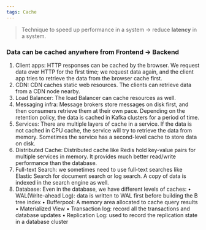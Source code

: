 ```yaml
---
tags: Cache
---
```


> Technique to speed up performance in a system
> -> reduce **latency** in a system.

### Data can be cached anywhere from Frontend -> Backend
1. Client apps: HTTP responses can be cached by the browser. We request data over HTTP for the first time; we request data again, and the client app tries to retrieve the data from the browser cache first. 
2. CDN: CDN caches static web resources. The clients can retrieve data from a CDN node nearby. 
3. Load Balancer: The load Balancer can cache resources as well. 
4. Messaging infra: Message brokers store messages on disk first, and then consumers retrieve them at their own pace. Depending on the retention policy, the data is cached in Kafka clusters for a period of time. 
5. Services: There are multiple layers of cache in a service. If the data is not cached in CPU cache, the service will try to retrieve the data from memory. Sometimes the service has a second-level cache to store data on disk. 
6. Distributed Cache: Distributed cache like Redis hold key-value pairs for multiple services in memory. It provides much better read/write performance than the database. 
7. Full-text Search: we sometimes need to use full-text searches like Elastic Search for document search or log search. A copy of data is indexed in the search engine as well. 
8. Database: Even in the database, we have different levels of caches: 
	• WAL(Write-ahead Log): data is written to WAL first before building the B tree index 
	• Bufferpool: A memory area allocated to cache query results 
	• Materialized View
	• Transaction log: record all the transactions and database updates 
	• Replication Log: used to record the replication state in a database cluster